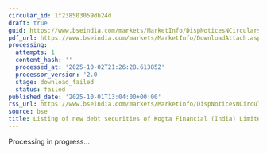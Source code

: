 ```yaml
---
circular_id: 1f238503059db24d
draft: true
guid: https://www.bseindia.com/markets/MarketInfo/DispNoticesNCirculars.aspx?Noticeid={4F8983B8-0E75-4C38-B45E-DC2B61B8D8AD}&noticeno=20251001-62&dt=10/01/2025&icount=62&totcount=83&flag=0
pdf_url: https://www.bseindia.com/markets/MarketInfo/DownloadAttach.aspx?id=20251001-62&attachedId=
processing:
  attempts: 1
  content_hash: ''
  processed_at: '2025-10-02T21:26:28.613852'
  processor_version: '2.0'
  stage: download_failed
  status: failed
published_date: '2025-10-01T13:04:00+00:00'
rss_url: https://www.bseindia.com/markets/MarketInfo/DispNoticesNCirculars.aspx?Noticeid={4F8983B8-0E75-4C38-B45E-DC2B61B8D8AD}&noticeno=20251001-62&dt=10/01/2025&icount=62&totcount=83&flag=0
source: bse
title: Listing of new debt securities of Kogta Financial (India) Limited
---
```


Processing in progress...